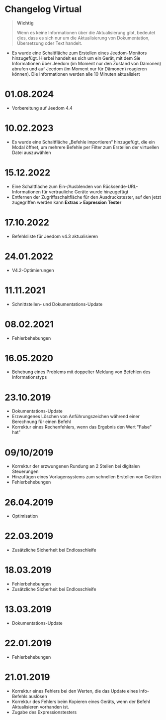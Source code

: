 # Changelog Virtual

>**Wichtig**
>
>Wenn es keine Informationen über die Aktualisierung gibt, bedeutet dies, dass es sich nur um die Aktualisierung von Dokumentation, Übersetzung oder Text handelt.

- Es wurde eine Schaltfläche zum Erstellen eines Jeedom-Monitors hinzugefügt. Hierbei handelt es sich um ein Gerät, mit dem Sie Informationen über Jeedom (im Moment nur den Zustand von Dämonen) abrufen und auf Jeedom (im Moment nur für Dämonen) reagieren können). Die Informationen werden alle 10 Minuten aktualisiert

# 01.08.2024

- Vorbereitung auf Jeedom 4.4

# 10.02.2023

- Es wurde eine Schaltfläche „Befehle importieren“ hinzugefügt, die ein Modal öffnet, um mehrere Befehle per Filter zum Erstellen der virtuellen Datei auszuwählen

# 15.12.2022

- Eine Schaltfläche zum Ein-/Ausblenden von Rücksende-URL-Informationen für vertrauliche Geräte wurde hinzugefügt
- Entfernen der Zugriffsschaltfläche für den Ausdruckstester, auf den jetzt zugegriffen werden kann **Extras > Expression Tester**

# 17.10.2022

- Befehlsliste für Jeedom v4.3 aktualisieren

# 24.01.2022

- V4.2-Optimierungen

# 11.11.2021

- Schnittstellen- und Dokumentations-Update

# 08.02.2021

- Fehlerbehebungen

# 16.05.2020

- Behebung eines Problems mit doppelter Meldung von Befehlen des Informationstyps

# 23.10.2019

- Dokumentations-Update
- Erzwungenes Löschen von Anführungszeichen während einer Berechnung für einen Befehl
- Korrektur eines Rechenfehlers, wenn das Ergebnis den Wert "False" hat"

# 09/10/2019

- Korrektur der erzwungenen Rundung an 2 Stellen bei digitalen Steuerungen
- Hinzufügen eines Vorlagensystems zum schnellen Erstellen von Geräten
- Fehlerbehebungen

# 26.04.2019

- Optimisation

# 22.03.2019

- Zusätzliche Sicherheit bei Endlosschleife

# 18.03.2019

- Fehlerbehebungen
- Zusätzliche Sicherheit bei Endlosschleife

# 13.03.2019

- Dokumentations-Update

# 22.01.2019

- Fehlerbehebungen

# 21.01.2019

- Korrektur eines Fehlers bei den Werten, die das Update eines Info-Befehls auslösen
- Korrektur des Fehlers beim Kopieren eines Geräts, wenn der Befehl Aktualisieren vorhanden ist.
- Zugabe des Expressionstesters
